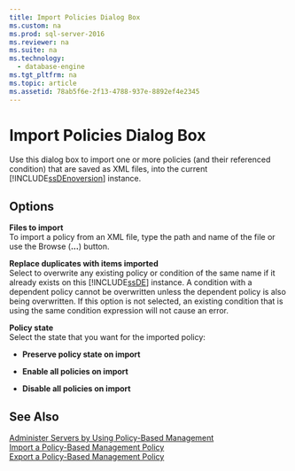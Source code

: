 ```yaml
---
title: Import Policies Dialog Box
ms.custom: na
ms.prod: sql-server-2016
ms.reviewer: na
ms.suite: na
ms.technology: 
  - database-engine
ms.tgt_pltfrm: na
ms.topic: article
ms.assetid: 78ab5f6e-2f13-4788-937e-8892ef4e2345
---
```

# Import Policies Dialog Box
  Use this dialog box to import one or more policies \(and their referenced condition\) that are saved as XML files, into the current [!INCLUDE[ssDEnoversion](../../Token\Other/ssDEnoversion_md.md)] instance.  
  
## Options  
 **Files to import**  
 To import a policy from an XML file, type the path and name of the file or use the Browse \(**...**\) button.  
  
 **Replace duplicates with items imported**  
 Select to overwrite any existing policy or condition of the same name if it already exists on this [!INCLUDE[ssDE](../../Token\Other/ssDE_md.md)] instance. A condition with a dependent policy cannot be overwritten unless the dependent policy is also being overwritten. If this option is not selected, an existing condition that is using the same condition expression will not cause an error.  
  
 **Policy state**  
 Select the state that you want for the imported policy:  
  
-   **Preserve policy state on import**  
  
-   **Enable all policies on import**  
  
-   **Disable all policies on import**  
  
## See Also  
 [Administer Servers by Using Policy-Based Management](../../Topics\TopicNameNotContainA/Administer-Servers-by-Using-Policy-Based-Management.md)   
 [Import a Policy-Based Management Policy](../../Topics\TopicNameContainA/Import-a-Policy-Based-Management-Policy.md)   
 [Export a Policy-Based Management Policy](../../Topics\TopicNameContainA/Export-a-Policy-Based-Management-Policy.md)  
  
  